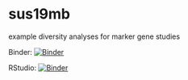 # sus19mb
example diversity analyses for marker gene studies

Binder: [![Binder](http://mybinder.org/badge_logo.svg)](http://mybinder.org/v2/gh/devonorourke/sus19mb/conda-packages)

RStudio: [![Binder](http://mybinder.org/badge_logo.svg)](http://mybinder.org/v2/gh/devonorourke/sus19mb/conda-packages?urlpath=rstudio)
